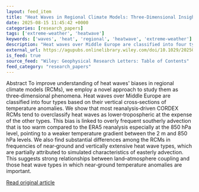 ```yaml
---
layout: feed_item
title: "Heat Waves in Regional Climate Models: Three‐Dimensional Insight and Links to Atmospheric Circulation Over Middle Europe"
date: 2025-08-15 11:45:42 +0000
categories: [research_papers]
tags: ['extreme-weather', 'heatwave']
keywords: ['waves', 'heat', 'regional', 'heatwave', 'extreme-weather']
description: "Heat waves over Middle Europe are classified into four types based on their vertical cross‐sections of temperature anomalies"
external_url: https://agupubs.onlinelibrary.wiley.com/doi/10.1029/2025GL115352?af=R
is_feed: true
source_feed: "Wiley: Geophysical Research Letters: Table of Contents"
feed_category: "research_papers"
---
```


Abstract To improve understanding of heat waves' biases in regional climate models (RCMs), we employ a novel approach to study them as three‐dimensional phenomena. Heat waves over Middle Europe are classified into four types based on their vertical cross‐sections of temperature anomalies. We show that most reanalysis‐driven CORDEX RCMs tend to overclassify heat waves as lower‐tropospheric at the expense of the other types. This bias is linked to overly frequent southerly advection that is too warm compared to the ERA5 reanalysis especially at the 850 hPa level, pointing to a weaker temperature gradient between the 2 m and 850 hPa levels. We also find substantial differences among the RCMs in frequencies of near‐ground and vertically extensive heat wave types, which are partially attributed to simulated characteristics of easterly advection. This suggests strong relationships between land–atmosphere coupling and those heat wave types in which near‐ground temperature anomalies are important.

[Read original article](https://agupubs.onlinelibrary.wiley.com/doi/10.1029/2025GL115352?af=R)
